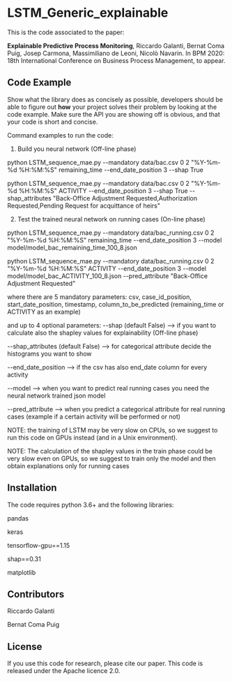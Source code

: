 # LSTM_Generic_explainable

This is the code associated to the paper:

**Explainable Predictive Process Monitoring**, Riccardo Galanti, Bernat Coma Puig, Josep Carmona, Massimiliano de Leoni, Nicolò Navarin. In BPM 2020: 18th International Conference on Business Process Management, to appear.

## Code Example

Show what the library does as concisely as possible, developers should be able to figure out **how** your project solves their problem by looking at the code example. Make sure the API you are showing off is obvious, and that your code is short and concise.

Command examples to run the code:
1) Build you neural network (Off-line phase)

python LSTM_sequence_mae.py --mandatory data/bac.csv 0 2 "%Y-%m-%d %H:%M:%S" remaining_time --end_date_position 3 --shap True

python LSTM_sequence_mae.py --mandatory data/bac.csv 0 2 "%Y-%m-%d %H:%M:%S" ACTIVITY --end_date_position 3 --shap True --shap_attributes "Back-Office Adjustment Requested,Authorization Requested,Pending Request for acquittance of heirs"

2) Test the trained neural network on running cases (On-line phase)

python LSTM_sequence_mae.py --mandatory data/bac_running.csv 0 2 "%Y-%m-%d %H:%M:%S" remaining_time --end_date_position 3 --model model/model_bac_remaining_time_100_8.json

python LSTM_sequence_mae.py --mandatory data/bac_running.csv 0 2 "%Y-%m-%d %H:%M:%S" ACTIVITY --end_date_position 3 --model model/model_bac_ACTIVITY_100_8.json --pred_attribute "Back-Office Adjustment Requested"

where there are 5 mandatory parameters: csv, case_id_position, start_date_position, timestamp, column_to_be_predicted (remaining_time or ACTIVITY as an example)

and up to 4 optional parameters: 
--shap (default False) --> if you want to calculate also the shapley values for explainability (Off-line phase)

--shap_attributes (default False) --> for categorical attribute decide the histograms you want to show

--end_date_position --> if the csv has also end_date column for every activity

--model --> when you want to predict real running cases you need the neural network trained json model

--pred_attribute --> when you predict a categorical attribute for real running cases (example if a certain activity will be performed or not)


NOTE: the training of LSTM may be very slow on CPUs, so we suggest to run this code on GPUs instead (and in a Unix environment).

NOTE: The calculation of the shapley values in the train phase could be very slow even on GPUs, so we suggest to train only the model and then obtain explanations only for running cases

## Installation
The code requires python 3.6+ and the following libraries:

pandas

keras

tensorflow-gpu==1.15

shap==0.31

matplotlib

## Contributors

Riccardo Galanti

Bernat Coma Puig

## License

If you use this code for research, please cite our paper.
This code is released under the Apache licence 2.0.